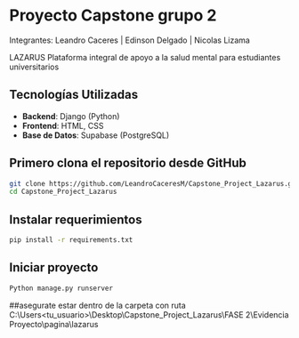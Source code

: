 # Proyecto Capstone grupo 2

Integrantes: 
   Leandro Caceres 
  | Edinson Delgado
  | Nicolas Lizama 


LAZARUS
Plataforma integral de apoyo a la salud mental para estudiantes universitarios

## Tecnologías Utilizadas

- **Backend**: Django (Python)
- **Frontend**: HTML, CSS
- **Base de Datos**: Supabase (PostgreSQL)


## Primero clona el repositorio desde GitHub

```bash
git clone https://github.com/LeandroCaceresM/Capstone_Project_Lazarus.git
cd Capstone_Project_Lazarus
```


## Instalar requerimientos

```bash
pip install -r requirements.txt
```


## Iniciar proyecto 

```bash
Python manage.py runserver
```
##asegurate estar dentro de la carpeta con ruta C:\Users\<tu_usuario>\Desktop\Capstone_Project_Lazarus\FASE 2\Evidencia Proyecto\pagina\lazarus
